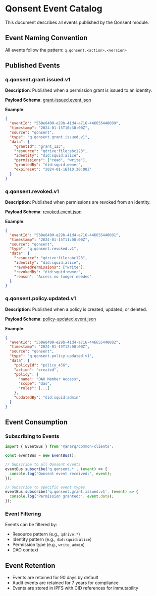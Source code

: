 # Qonsent Event Catalog

This document describes all events published by the Qonsent module.

## Event Naming Convention

All events follow the pattern: `q.qonsent.<action>.<version>`

## Published Events

### q.qonsent.grant.issued.v1

**Description**: Published when a permission grant is issued to an identity.

**Payload Schema**: [grant-issued.event.json](./grant-issued.event.json)

**Example**:
```json
{
  "eventId": "550e8400-e29b-41d4-a716-446655440000",
  "timestamp": "2024-01-15T10:30:00Z",
  "source": "qonsent",
  "type": "q.qonsent.grant.issued.v1",
  "data": {
    "grantId": "grant_123",
    "resource": "qdrive:file:abc123",
    "identity": "did:squid:alice",
    "permissions": ["read", "write"],
    "grantedBy": "did:squid:owner",
    "expiresAt": "2024-01-16T10:30:00Z"
  }
}
```

### q.qonsent.revoked.v1

**Description**: Published when permissions are revoked from an identity.

**Payload Schema**: [revoked.event.json](./revoked.event.json)

**Example**:
```json
{
  "eventId": "550e8400-e29b-41d4-a716-446655440001",
  "timestamp": "2024-01-15T11:00:00Z",
  "source": "qonsent",
  "type": "q.qonsent.revoked.v1",
  "data": {
    "resource": "qdrive:file:abc123",
    "identity": "did:squid:alice",
    "revokedPermissions": ["write"],
    "revokedBy": "did:squid:owner",
    "reason": "Access no longer needed"
  }
}
```

### q.qonsent.policy.updated.v1

**Description**: Published when a policy is created, updated, or deleted.

**Payload Schema**: [policy-updated.event.json](./policy-updated.event.json)

**Example**:
```json
{
  "eventId": "550e8400-e29b-41d4-a716-446655440002",
  "timestamp": "2024-01-15T12:00:00Z",
  "source": "qonsent",
  "type": "q.qonsent.policy.updated.v1",
  "data": {
    "policyId": "policy_456",
    "action": "created",
    "policy": {
      "name": "DAO Member Access",
      "scope": "dao",
      "rules": [...]
    },
    "updatedBy": "did:squid:admin"
  }
}
```

## Event Consumption

### Subscribing to Events

```typescript
import { EventBus } from '@anarq/common-clients';

const eventBus = new EventBus();

// Subscribe to all Qonsent events
eventBus.subscribe('q.qonsent.*', (event) => {
  console.log('Qonsent event received:', event);
});

// Subscribe to specific event types
eventBus.subscribe('q.qonsent.grant.issued.v1', (event) => {
  console.log('Permission granted:', event.data);
});
```

### Event Filtering

Events can be filtered by:
- Resource pattern (e.g., `qdrive:*`)
- Identity pattern (e.g., `did:squid:alice`)
- Permission type (e.g., `write`, `admin`)
- DAO context

## Event Retention

- Events are retained for 90 days by default
- Audit events are retained for 7 years for compliance
- Events are stored in IPFS with CID references for immutability